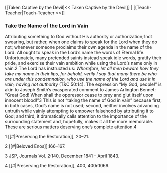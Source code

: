 [[Taken Captive by the Devil|<< Taken Captive by the Devil]]  |  [[Teach-Teacher|Teach-Teacher >>]]

### Take the Name of the Lord in Vain
Attributing something to God without His authority or authorization;1not swearing, but rather, when one claims to speak for the Lord when they do not; whenever someone proclaims their own agenda in the name of the Lord. All ought to speak in the Lord’s name the words of Eternal life. Unfortunately, many pretended saints instead speak idle words, gratify their pride, and exercise their vain ambition while using the Lord’s name only in vain.2 The Lord has instructed us: *Wherefore, let all men beware how they take my name in their lips, for behold, verily I say that many there be who are under this condemnation, who use the name of the Lord and use it in vain, having not authority* (T&C 50:14). The expression “My God, people!” is akin to Joseph Smith’s exasperated comment to James Arlington Bennet: “Great God! When shall the oppressor cease to prey and glut itself upon innocent blood!”3 This is not “taking the name of God in vain” because first, in both cases, God’s name is not used; second, neither involves advancing untruth while vainly attempting to empower falsehood by attributing it to God; and third, it dramatically calls attention to the importance of the surrounding statement and, hopefully, makes it all the more memorable. These are serious matters deserving one’s complete attention.4



1
[[#|Preserving the Restoration]], 20–21.


2
[[#|Beloved Enos]],166–167.


3 JSP, Journals Vol. 2:140, December 1841 – April 1843.


4
[[#|Preserving the Restoration]], 400, 400n1069.